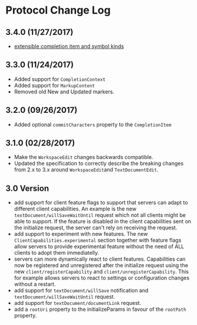 # Protocol Change Log

## 3.4.0 (11/27/2017)

* [extensible completion item and symbol kinds](https://github.com/Microsoft/language-server-protocol/issues/129)

## 3.3.0 (11/24/2017)

* Added support for `CompletionContext`
* Added support for `MarkupContent`
* Removed old New and Updated markers.

## 3.2.0 (09/26/2017)

* Added optional `commitCharacters` property to the `CompletionItem`

## 3.1.0 (02/28/2017)

* Make the `WorkspaceEdit` changes backwards compatible.
* Updated the specification to correctly describe the breaking changes from 2.x to 3.x around `WorkspaceEdit`and `TextDocumentEdit`.

## 3.0 Version

- add support for client feature flags to support that servers can adapt to different client capabilities. An example is the new `textDocument/willSaveWaitUntil` request which not all clients might be able to support. If the feature is disabled in the client capabilities sent on the initialize request, the server can't rely on receiving the request.
- add support to experiment with new features. The new `ClientCapabilities.experimental` section together with feature flags allow servers to provide experimental feature without the need of ALL clients to adopt them immediatelly.
- servers can more dynamically react to client features. Capabilities can now be registered and unregistered after the initialize request using the new `client/registerCapability` and `client/unregisterCapability`. This for example allows servers to react to settings or configuration changes without a restart.
- add support for `textDocument/willSave` notification and `textDocument/willSaveWaitUntil` request.
- add support for `textDocument/documentLink` request.
- add a `rootUri` property to the initializeParams in favour of the `rootPath` property.